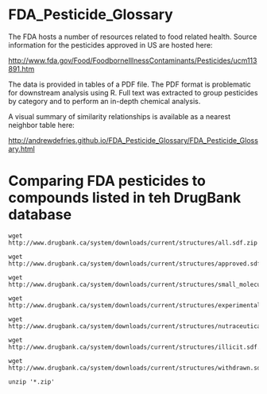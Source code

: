 FDA_Pesticide_Glossary
======================

The FDA hosts a number of resources related to food related health. Source information for the pesticides approved in US are hosted here:

http://www.fda.gov/Food/FoodborneIllnessContaminants/Pesticides/ucm113891.htm

The data is provided in tables of a PDF file. The PDF format is problematic for downstream analysis using R. Full text was extracted to group pesticides by category and to perform an in-depth chemical analysis.

A visual summary of similarity relationships is available as a nearest neighbor table here:

http://andrewdefries.github.io/FDA_Pesticide_Glossary/FDA_Pesticide_Glossary.html

Comparing FDA pesticides to compounds listed in teh DrugBank database
===================

```
wget http://www.drugbank.ca/system/downloads/current/structures/all.sdf.zip

wget http://www.drugbank.ca/system/downloads/current/structures/approved.sdf.zip

wget http://www.drugbank.ca/system/downloads/current/structures/small_molecule.sdf.zip

wget http://www.drugbank.ca/system/downloads/current/structures/experimental.sdf.zip

wget http://www.drugbank.ca/system/downloads/current/structures/nutraceutical.sdf.zip

wget http://www.drugbank.ca/system/downloads/current/structures/illicit.sdf.zip

wget http://www.drugbank.ca/system/downloads/current/structures/withdrawn.sdf.zip

unzip '*.zip'
```
